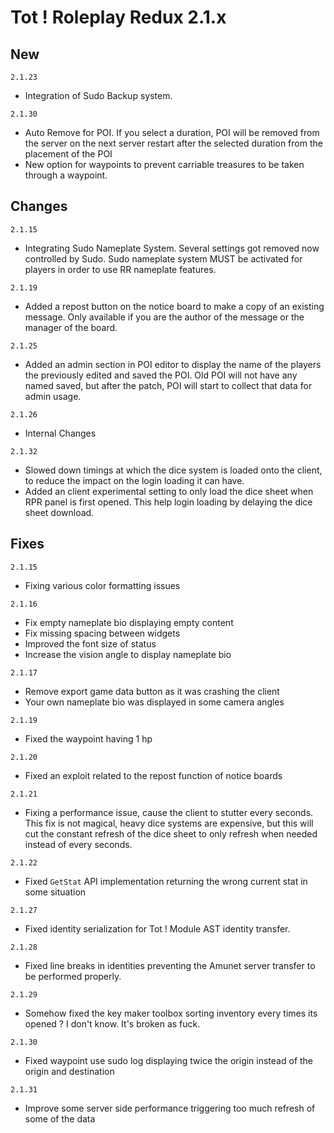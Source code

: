 # Tot ! Roleplay Redux 2.1.x

## New
`2.1.23`
- Integration of Sudo Backup system.

`2.1.30`
- Auto Remove for POI. If you select a duration, POI will be removed from the server on the next server restart after the selected duration from the placement of the POI
- New option for waypoints to prevent carriable treasures to be taken through a waypoint.

## Changes
`2.1.15`
- Integrating Sudo Nameplate System. Several settings got removed now controlled by Sudo. Sudo nameplate system MUST be activated for players in order to use RR nameplate features.

`2.1.19`
- Added a repost button on the notice board to make a copy of an existing message. Only available if you are the author of the message or the manager of the board.

`2.1.25`
- Added an admin section in POI editor to display the name of the players the previously edited and saved the POI. Old POI will not have any named saved, but after the patch, POI will start to collect that data for admin usage.

`2.1.26`
- Internal Changes

`2.1.32`
- Slowed down timings at which the dice system is loaded onto the client, to reduce the impact on the login loading it can have.
- Added an client experimental setting to only load the dice sheet when RPR panel is first opened. This help login loading by delaying the dice sheet download.

## Fixes
`2.1.15`
- Fixing various color formatting issues

`2.1.16`
- Fix empty nameplate bio displaying empty content
- Fix missing spacing between widgets
- Improved the font size of status
- Increase the vision angle to display nameplate bio

`2.1.17`
- Remove export game data button as it was crashing the client
- Your own nameplate bio was displayed in some camera angles

`2.1.19`
- Fixed the waypoint having 1 hp

`2.1.20`
- Fixed an exploit related to the repost function of notice boards

`2.1.21`
- Fixing a performance issue, cause the client to stutter every seconds. This fix is not magical, heavy dice systems are expensive, but this will cut the constant refresh of the dice sheet to only refresh when needed instead of every seconds.

`2.1.22`
- Fixed `GetStat` API implementation returning the wrong current stat in some situation

`2.1.27`
- Fixed identity serialization for Tot ! Module AST identity transfer. 

`2.1.28`
- Fixed line breaks in identities preventing the Amunet server transfer to be performed properly.

`2.1.29`
- Somehow fixed the key maker toolbox sorting inventory every times its opened ? I don't know. It's broken as fuck.

`2.1.30`
- Fixed waypoint use sudo log displaying twice the origin instead of the origin and destination

`2.1.31`
- Improve some server side performance triggering too much refresh of some of the data